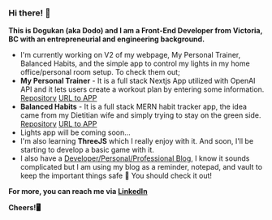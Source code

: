 ### Hi there! 👋

**This is Dogukan (aka Dodo) and I am a Front-End Developer from Victoria, BC with an entrepreneurial and engineering background.**

- I'm currently working on V2 of my webpage, My Personal Trainer, Balanced Habits, and the simple app to control my lights in my home office/personal room setup. To check them out;
 - **My Personal Trainer** - It is a full stack Nextjs App utilized with OpenAI API and it lets users create a workout plan by entering some information. [Repository](https://github.com/DodoBey/mypersonaltrainer) [URL to APP](https://mypersonaltrainer.onrender.com/)
 - **Balanced Habits** - It is a full stack MERN habit tracker app, the idea came from my Dietitian wife and simply trying to stay on the green side. [Repository](https://github.com/DodoBey/balancedHabits) [URL to APP](https://balanced-habits.onrender.com/)
 - Lights app will be coming soon...
- I'm also learning **ThreeJS** which I really enjoy with it. And soon, I'll be starting to develop a basic game with it.
- I also have a [Developer/Personal/Professional Blog](https://dogukanyigiter.notion.site/dogukanyigiter/), I know it sounds complicated but I am using my blog as a reminder, notepad, and vault to keep the important things safe 🙂 You should check it out!
  

**For more, you can reach me via [LinkedIn](https://www.linkedin.com/in/dogukanyigiter/)**

**Cheers!🖥**
